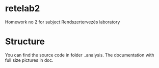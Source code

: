# retelab2
Homework no 2 for subject Rendszertervezés laboratory

# Structure
You can find the source code in folder ..analysis.
The documentation with full size pictures in doc.

